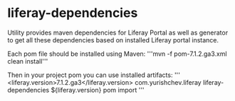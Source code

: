 liferay-dependencies
================

Utility provides maven dependencies for Liferay Portal as well as generator to get all these dependencies 
based on installed Liferay portal instance.

Each pom file should be installed using Maven:
'''mvn -f pom-7.1.2.ga3.xml clean install'''

Then in your project pom you can use installed artifacts:
'''    
<properties>
    <liferay.version>7.1.2.ga3</liferay.version>
</properties>
<dependency>
    <groupId>com.yurishchev.liferay</groupId>
    <artifactId>liferay-dependencies</artifactId>
    <version>${liferay.version}</version>
    <type>pom</type>
    <scope>import</scope>
</dependency>
'''
